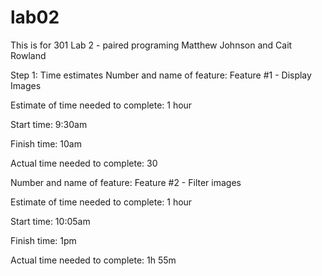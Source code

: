 # lab02
This is for 301 Lab 2 - paired programing 
Matthew Johnson and Cait Rowland 

Step 1: Time estimates 
Number and name of feature: Feature #1 - Display Images

Estimate of time needed to complete: 1 hour

Start time: 9:30am

Finish time: 10am

Actual time needed to complete: 30

 
Number and name of feature: Feature #2 - Filter images

Estimate of time needed to complete: 1 hour

Start time: 10:05am

Finish time: 1pm

Actual time needed to complete: 1h 55m